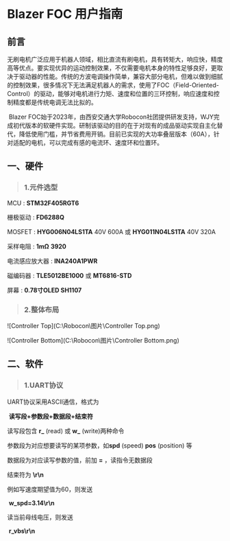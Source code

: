 # Blazer FOC 用户指南

## 前言

​		无刷电机广泛应用于机器人领域，相比直流有刷电机，具有转矩大，响应快，精度高等优点。要实现优异的运动控制效果，不仅需要电机本身的特性足够良好，更取决于驱动器的性能。传统的方波电调操作简单，兼容大部分电机，但难以做到细腻的控制效果，很多情况下无法满足机器人的需求，使用了FOC（Field-Oriented-Control）的驱动，能够对电机进行力矩、速度和位置的三环控制，响应速度和控制精度都是传统电调无法比拟的。

​		Blazer FOC始于2023年，由西安交通大学Robocon社团提供研发支持，WJY完成初代版本的软硬件实现。研制该驱动的目的在于对现有的成品驱动实现自主化替代，降低使用门槛，并节省费用开销。目前已实现的大功率叠层版本（60A），针对适配的电机，可以完成有感的电流环、速度环和位置环。

## 一、硬件

>### 1.元件选型

MCU : **STM32F405RGT6**

栅极驱动 : **FD6288Q**

MOSFET : **HYG006N04LS1TA** 40V 600A 或 **HYG011N04LS1TA** 40V 320A

采样电阻 : **1mΩ** **3920**

电流感应放大器 : **INA240A1PWR**

磁编码器 : **TLE5012BE1000** 或 **MT6816-STD**

屏幕 :  **0.78寸OLED SH1107**

> ### 2.整体布局

![Controller Top](C:\Robocon\图片\Controller Top.png)

![Controller Bottom](C:\Robocon\图片\Controller Bottom.png)



## 二、软件



>### 1.UART协议

UART协议采用ASCII通信，格式为

​                            **读写段+参数段+数据段+结束符**

读写段包含  **r_**    (read) 或  **w_**   (write)两种命令

参数段为对应想要读写的某项参数，如**spd**   (speed)   **pos**   (position) 等

数据段为对应读写参数的值，前加  **=** ，读指令无数据段

结束符为 **\r\n**

例如写速度期望值为60，则发送

​                            **w_spd=3.14\r\n**

读当前母线电压，则发送

​                            **r_vbs\r\n**






